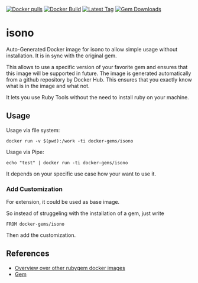 [![Docker pulls](https://img.shields.io/docker/pulls/rubygem/isono.svg)](https://hub.docker.com/r/rubygem/isono/)
[![Docker Build](https://img.shields.io/docker/automated/rubygem/isono.svg)](https://hub.docker.com/r/rubygem/isono/)
[![Latest Tag](https://img.shields.io/github/tag/docker-rubygem/isono.svg)](https://hub.docker.com/r/rubygem/isono/)
[![Gem Downloads](https://img.shields.io/gem/dt/isono.svg)](https://rubygems.org/gems/isono/)
# isono

Auto-Generated Docker image for isono to allow simple usage without installation.
It is in sync with the original gem.

This allows to use a specific version of your favorite gem and ensures that this image will be supported in future.
The image is generated automatically from a github repository by Docker Hub.
This ensures that you exactly know what is in the image and what not.

It lets you use Ruby Tools without the need to install ruby on your machine.

## Usage

Usage via file system:

`docker run -v $(pwd):/work -ti docker-gems/isono`

Usage via Pipe:

`echo "test" | docker run -ti docker-gems/isono`

It depends on your specific use case how your want to use it.

### Add Customization

For extension, it could be used as base image.

So instead of struggeling with the installation of a gem, just write

`FROM docker-gems/isono`

Then add the customization.

## References

 - [Overview over other rubygem docker images](https://github.com/thinkbot/docker-rubygem)
 - [Gem](https://rubygems.org/gems/isono/)
